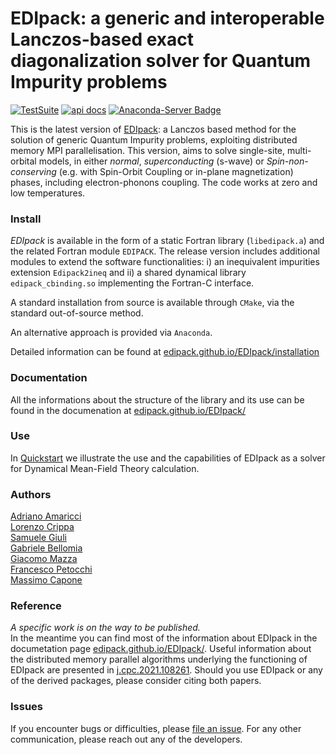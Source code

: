 # EDIpack: a generic and interoperable Lanczos-based  exact diagonalization solver for Quantum Impurity problems 

[![TestSuite](https://img.shields.io/github/actions/workflow/status/edipack/EDIpack/PushWorkflow.yml?label=TestSuite&logo=Fortran&style=flat-square)](https://github.com/edipack/EDIpack/actions/workflows/PushWorkflow.yml) 
[![api docs](https://img.shields.io/static/v1?label=API&message=documentation&color=734f96&logo=read-the-docs&logoColor=white&style=flat-square)](https://edipack.github.io/EDIpack/)
[![Anaconda-Server Badge](https://anaconda.org/edipack/edipack/badges/version.svg)](https://anaconda.org/edipack/edipack)

<!-- TO BE SETUP ASAP
[![Coverage]()]()
[![api docs](https://img.shields.io/static/v1?label=API&message=documentation&color=734f96&logo=read-the-docs&logoColor=white&style=flat-square)](https://qcmplab.github.io/DMFT_ED)
-->

This is the latest version of [EDIpack](https://github.com/edipack/EDIpack): a  Lanczos based method 
for the solution of generic Quantum Impurity problems,  exploiting distributed memory MPI parallelisation.
This version, aims to solve single-site, multi-orbital models, in either  *normal*, *superconducting* (s-wave) or *Spin-non-conserving* (e.g. with Spin-Orbit Coupling or in-plane magnetization) phases, including electron-phonons coupling. The code works at zero and low temperatures.   
 


### Install 
*EDIpack* is available in the form of a static Fortran library (`libedipack.a`) and the related Fortran module `EDIPACK`.
The release version includes additional modules to extend the software functionalities: i) an inequivalent impurities extension `Edipack2ineq`
and ii) a shared dynamical library `edipack_cbinding.so` implementing the Fortran-C interface. 

A standard installation from source is available through `CMake`, via the standard out-of-source method. 

An alternative approach is provided via `Anaconda`. 

Detailed information can be found at [edipack.github.io/EDIpack/installation](https://edipack.github.io/EDIpack/installation.html)



### Documentation
All the informations about the structure of the library and its use can be found in the documenation at [edipack.github.io/EDIpack/](https://edipack.github.io/EDIpack/)  


### Use
In [Quickstart](https://edipack.github.io/EDIpack/quickstart/02_dmft.html) we illustrate the use and the capabilities of EDIpack as a solver for Dynamical Mean-Field Theory calculation. 



### Authors
[Adriano Amaricci](https://github.com/aamaricci)  
[Lorenzo Crippa](https://github.com/lcrippa)  
[Samuele Giuli](https://github.com/SamueleGiuli)  
[Gabriele Bellomia](https://github.com/beddalumia)  
[Giacomo Mazza](https://github.com/GiacMazza)  
[Francesco Petocchi](mailto:francesco.petocchi@gmail.com)  
[Massimo Capone](mailto:capone@sissa.it)

### Reference
*A specific work is on the way to be published.*  
In the meantime you can find most of the information about EDIpack in the documetation page [edipack.github.io/EDIpack/](https://edipack.github.io/EDIpack/).
Useful information about the distributed memory parallel algorithms underlying the functioning of EDIpack are presented in [j.cpc.2021.108261](https://doi.org/10.1016/j.cpc.2021.108261). 
Should you use EDIpack or any of the derived packages, please consider citing both papers.

### Issues
If you encounter bugs or difficulties, please [file an issue](https://github.com/edipack/EDIpack/issues/new/choose). For any other communication, please reach out any of the developers.          
